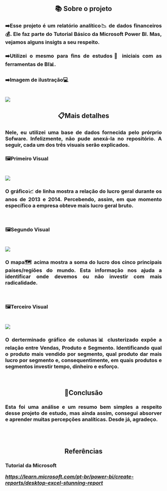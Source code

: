 <h2 align="center">📚 Sobre o projeto</h2>

<h3 align="justify">➡️Esse projeto é um relatório analítico📉 de dados financeiros💰. Ele faz parte do Tutorial Básico da Microsoft Power BI. Mas, vejamos alguns insigts a seu respeito.</h3>

<h3 align="justify">➡️Utilizei o mesmo para fins de estudos📒 iniciais com as ferramentas de BI📊.</h3>

<h3>➡️Imagem de ilustração💻</h3>
<h1>
    <img src="Relatório.png"/>
</h1>

<h2 align="center">📋Mais detalhes</h2>
<h3 align="justify">Nele, eu utilizei uma base de dados fornecida pelo prórprio Sofware. Infelizmente, não pude anexá-la no repositório. A seguir, cada um dos três visuais serão explicados.</h3>

<h3>🖼️Primeiro Visual</h3>

<h1>
    <img src="Visual 02.png"/>
</h1>

<h3 align="justify">O gráfico📈 de linha mostra a relação do lucro geral durante os anos de 2013 e 2014. Percebendo, assim, em que momento específico a empresa obteve mais lucro geral bruto.</h3><br/>

<h3>🖼️Segundo Visual</h3>

<h1>
    <img src="Visual 03.png"/>
</h1>

<h3 align="justify">O mapa🗺️ acima mostra a soma do lucro dos cinco principais países/regiões do mundo. Esta informação nos ajuda a identificar onde devemos ou não investir com mais radicalidade.</h3><br/>

<h3>🖼️Terceiro Visual</h3>

<h1>
    <img src="Visual 04.png"/>
</h1>

<h3 align="justify">O derterminado gráfico de colunas📊 clusterizado expõe a relação entre Vendas, Produto e Segmento. Identificando qual o produto mais vendido por segmento, qual produto dar mais lucro por segmento e, consequentimente, em quais produtos e segmentos investir tempo, dinheiro e esforço.</h3><br/>

<h2 align="center">📖Conclusão</h2>
<h3 align="justify">Esta foi uma análise e um resumo bem simples a respeito desse projeto de estudo, mas ainda assim, consegui absorver e aprender muitas percepções analíticas. Desde já, agradeço.</h3><br/><br/>

<h2 align="center">Referências</h2>
<h3>Tutorial da Microsoft

<i>https://learn.microsoft.com/pt-br/power-bi/create-reports/desktop-excel-stunning-report</i></h3>

